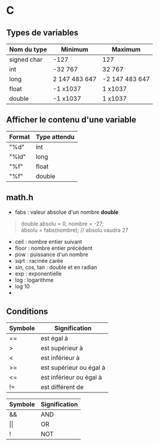 # C
## Types de variables

| Nom du type | Minimum       | Maximum        |
|-------------|---------------|----------------|
| signed char | -127          | 127            |
| int         | -32 767       | 32 767         |
| long        | 2 147 483 647 | -2 147 483 647 |
| float       | -1 x1037      | 1 x1037        |
| double      | -1 x1037      | 1 x1037        |

## Afficher le contenu d'une variable

| Format | Type attendu |
|--------|--------------|
| "%d"   | int          |
| "%ld"  | long         |
| "%f"   | float        |
| "%f"   | double       |

## math.h

* fabs : valeur absolue d'un nombre **double**

> double absolu = 0, nombre = -27;  
> absolu = fabs(nombre); // absolu vaudra 27

* ceil : nombre entier suivant
* floor : nombre entier précédent
* pow : puissance d'un nombre
* sqrt : racinée carée
* sin, cos, tan : double et en radian
* exp : exponentielle
* log : logarithme
* log 10
*
## Conditions

| Symbole | Signification           |
|---------|-------------------------|
| ==      | est égal à              |
| >       | est supérieur à         |
| <       | est inférieur à         |
| >=      | est supérieur ou égal à |
| <=      | est inférieur ou égal à |
| !=      | est différent de        |

| Symbole | Signification |
|---------|---------------|
| &&      | AND           |
| \|\|    | OR            |
| !       | NOT           |

